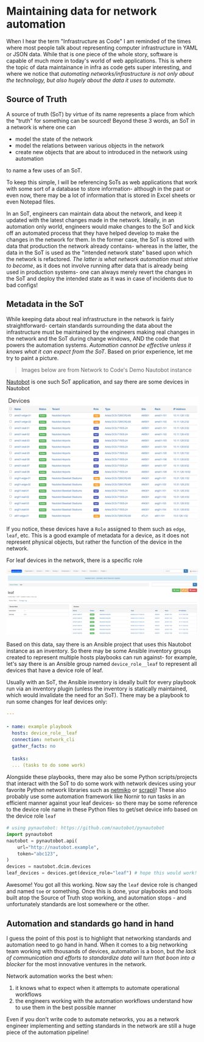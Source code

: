 # Maintaining data for network automation

When I hear the term "Infrastructure as Code" I am reminded of the times where most people talk about representing computer infrastructure in YAML or JSON data. While that is one piece of the whole story, software is capable of much more in today's world of web applications. This is where the topic of data maintainance in infra as code gets super interesting, and where we notice that *automating networks/infrastructure is not only about the technology, but also hugely about the data it uses to automate*.

## Source of Truth

A source of truth (SoT) by virtue of its name represents a place from which the "truth" for something can be sourced! Beyond these 3 words, an SoT in a network is where one can

- model the state of the network
- model the relations between various objects in the network
- create new objects that are about to introduced in the network using automation

to name a few uses of an SoT.

To keep this simple, I will be referencing SoTs as web applications that work with some sort of a database to store information- although in the past or even now, there may be a lot of information that is stored in Excel sheets or even Notepad files.

In an SoT, engineers can maintain data about the network, and keep it updated with the latest changes made in the network. Ideally, in an automation only world, engineers would make changes to the SoT and kick off an automated process that they have helped develop to make the changes in the network for them. In the former case, the SoT is stored with data that production the network already contains- whereas in the latter, the data in the SoT is used as the "intended network state" based upon which the network is refactored.
*The latter is what network automation must strive to become*, as it does not involve running after data that is already being used in production systems- one can always merely revert the changes in the SoT and deploy the intended state as it was in case of incidents due to bad configs!

## Metadata in the SoT

While keeping data about real infrastructure in the network is fairly straightforward- certain standards surrounding the data about the infrastructure must be maintained by the engineers making real changes in the network and the SoT during change windows, AND the code that powers the automation systems. *Automation cannot be effective unless it knows what it can expect from the SoT*. Based on prior experience, let me try to paint a picture.

> Images below are from Network to Code's Demo Nautobot instance

[Nautobot](https://nautobot.readthedocs.io/en/stable/) is one such SoT application, and say there are some devices in Nautobot

![Devices in Nautobot](images/maintaining-data-for-network-automation/nautobot-demo-devices.png)

If you notice, these devices have a `Role` assigned to them such as `edge`, `leaf`, etc. This is a good example of metadata for a device, as it does not represent physical objects, but rather the function of the device in the network.

For leaf devices in the network, there is a specific role

![Leaf device role](images/maintaining-data-for-network-automation/nautobot-demo-device-role-leaf.png)

Based on this data, say there is an Ansible project that uses this Nautobot instance as an inventory. So there may be some Ansible inventory groups created to represent multiple hosts playbooks can run against- for example, let's say there is an Ansible group named `device_role__leaf` to represent all devices that have a device role of leaf.

Usually with an SoT, the Ansible inventory is ideally built for every playbook run via an inventory plugin (unless the inventory is statically maintained, which would invalidate the need for an SoT). There may be a playbook to run some changes for leaf devices only:

```yaml
---

- name: example playbook
  hosts: device_role__leaf
  connection: network_cli
  gather_facts: no

  tasks:
  ... (tasks to do some work)
```

Alongside these playbooks, there may also be some Python scripts/projects that interact with the SoT to do some work with network devices using your favorite Python network libraries such as [netmiko](http://ktbyers.github.io/netmiko/) or [scrapli](https://carlmontanari.github.io/scrapli/)! These also probably use some automation framework like Nornir to run tasks in an efficient manner against your leaf devices- so there may be some reference to the device role name in these Python files to get/set device info based on the device role `leaf`

```python
# using pynautobot: https://github.com/nautobot/pynautobot
import pynautobot
nautobot = pynautobot.api(
    url="http://nautobot.example",
    token="abc123",
)
devices = nautobot.dcim.devices
leaf_devices = devices.get(device_role="leaf") # hope this would work!
```

Awesome! You got all this working. Now say the `leaf` device role is changed and named `toe` or something. Once this is done, your playbooks and tools built atop the Source of Truth stop working, and automation stops - and unfortunately standards are lost somewhere or the other.

## Automation and standards go hand in hand

I guess the point of this post is to highlight that networking standards and automation need to go hand in hand. When it comes to a big networking team working with thousands of devices, automation is a boon, but *the lack of communication and efforts to standardize data will turn that boon into a blocker* for the most innovative ventures in the network.

Network automation works the best when:

1) it knows what to expect when it attempts to automate operational workflows
2) the engineers working with the automation workflows understand how to use them in the best possible manner

Even if you don't write code to automate networks, you as a network engineer implementing and setting standards in the network are still a huge piece of the automation pipeline!
